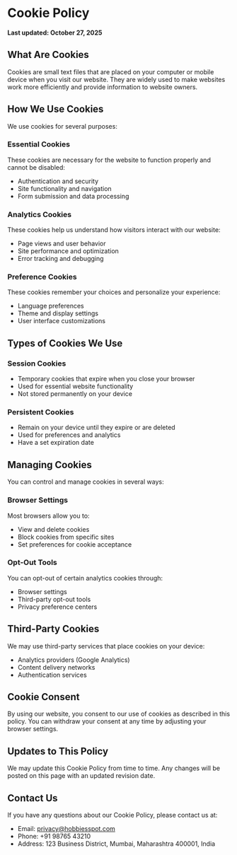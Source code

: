 # Cookie Policy

**Last updated: October 27, 2025**

## What Are Cookies

Cookies are small text files that are placed on your computer or mobile device when you visit our website. They are widely used to make websites work more efficiently and provide information to website owners.

## How We Use Cookies

We use cookies for several purposes:

### Essential Cookies

These cookies are necessary for the website to function properly and cannot be disabled:

- Authentication and security
- Site functionality and navigation
- Form submission and data processing

### Analytics Cookies

These cookies help us understand how visitors interact with our website:

- Page views and user behavior
- Site performance and optimization
- Error tracking and debugging

### Preference Cookies

These cookies remember your choices and personalize your experience:

- Language preferences
- Theme and display settings
- User interface customizations

## Types of Cookies We Use

### Session Cookies

- Temporary cookies that expire when you close your browser
- Used for essential website functionality
- Not stored permanently on your device

### Persistent Cookies

- Remain on your device until they expire or are deleted
- Used for preferences and analytics
- Have a set expiration date

## Managing Cookies

You can control and manage cookies in several ways:

### Browser Settings

Most browsers allow you to:

- View and delete cookies
- Block cookies from specific sites
- Set preferences for cookie acceptance

### Opt-Out Tools

You can opt-out of certain analytics cookies through:

- Browser settings
- Third-party opt-out tools
- Privacy preference centers

## Third-Party Cookies

We may use third-party services that place cookies on your device:

- Analytics providers (Google Analytics)
- Content delivery networks
- Authentication services

## Cookie Consent

By using our website, you consent to our use of cookies as described in this policy. You can withdraw your consent at any time by adjusting your browser settings.

## Updates to This Policy

We may update this Cookie Policy from time to time. Any changes will be posted on this page with an updated revision date.

## Contact Us

If you have any questions about our Cookie Policy, please contact us at:

- Email: privacy@hobbiesspot.com
- Phone: +91 98765 43210
- Address: 123 Business District, Mumbai, Maharashtra 400001, India
